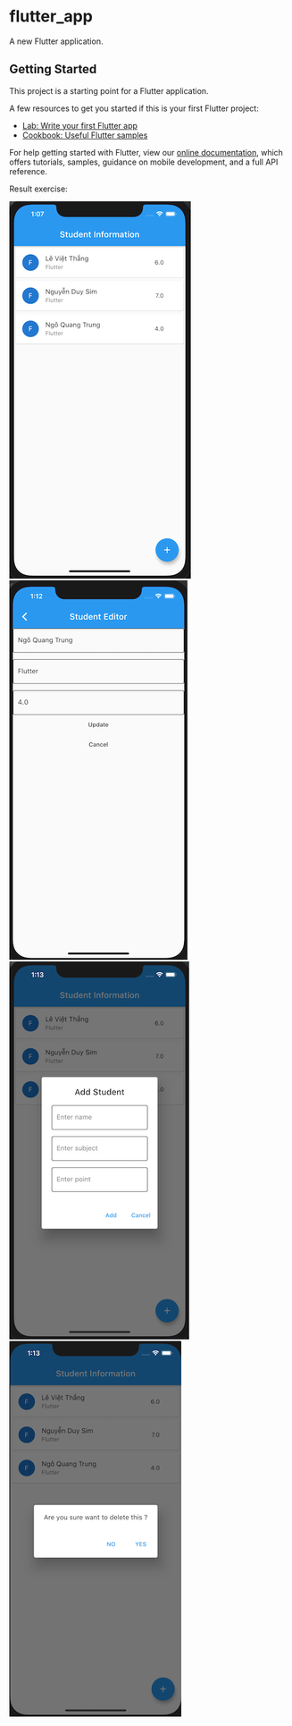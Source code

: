 # flutter_app

A new Flutter application.

## Getting Started

This project is a starting point for a Flutter application.

A few resources to get you started if this is your first Flutter project:

- [Lab: Write your first Flutter app](https://flutter.dev/docs/get-started/codelab)
- [Cookbook: Useful Flutter samples](https://flutter.dev/docs/cookbook)

For help getting started with Flutter, view our
[online documentation](https://flutter.dev/docs), which offers tutorials,
samples, guidance on mobile development, and a full API reference.

Result exercise:

![Result excercise_result_0](excercise_result_0.png)
![Result excercise_result_1](excercise_result_1.png)
![Result excercise_result_2](excercise_result_2.png)
![Result excercise_result_3](excercise_result_3.png)